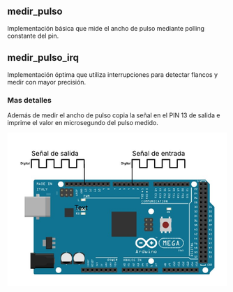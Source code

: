 
## medir_pulso
Implementación básica que mide el ancho de pulso mediante polling constante del pin.

## medir_pulso_irq 
Implementación óptima que utiliza interrupciones para detectar flancos y medir con mayor precisión.

### Mas detalles
Además de medir el ancho de pulso copia la señal en el PIN 13 de salida e imprime el valor en microsegundo del pulso medido.

![Diagrama de flujo](./img/board.jpeg)